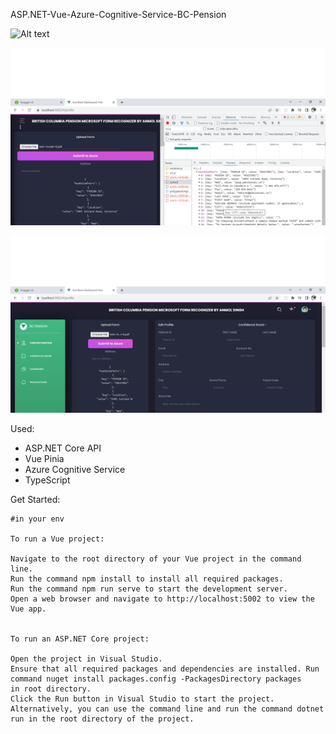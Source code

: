 
ASP.NET-Vue-Azure-Cognitive-Service-BC-Pension


![Alt text](demo-1.jpg?raw=true "demo-1")

![Alt text](demo-2.png?raw=true "demo-2")

![Alt text](demo-3.png?raw=true "demo-3")


Used:

- ASP.NET Core API
- Vue Pinia
- Azure Cognitive Service
- TypeScript

Get Started:

```
#in your env

To run a Vue project:

Navigate to the root directory of your Vue project in the command line.
Run the command npm install to install all required packages.
Run the command npm run serve to start the development server.
Open a web browser and navigate to http://localhost:5002 to view the Vue app.


To run an ASP.NET Core project:

Open the project in Visual Studio.
Ensure that all required packages and dependencies are installed. Run command nuget install packages.config -PackagesDirectory packages
in root directory.
Click the Run button in Visual Studio to start the project. Alternatively, you can use the command line and run the command dotnet run in the root directory of the project.
```
